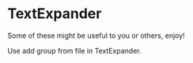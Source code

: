 # TextExpander

Some of these might be useful to you or others, enjoy!

Use add group from file in TextExpander.
